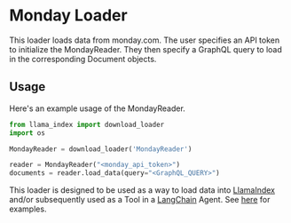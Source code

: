 # Monday Loader

This loader loads data from monday.com. The user specifies an API token to initialize the MondayReader. They then specify a GraphQL query to load in the corresponding Document objects.

## Usage

Here's an example usage of the MondayReader.

```python
from llama_index import download_loader
import os

MondayReader = download_loader('MondayReader')

reader = MondayReader("<monday_api_token>")
documents = reader.load_data(query="<GraphQL_QUERY>")

```

This loader is designed to be used as a way to load data into [LlamaIndex](https://github.com/jerryjliu/gpt_index/tree/main/gpt_index) and/or subsequently used as a Tool in a [LangChain](https://github.com/hwchase17/langchain) Agent. See [here](https://github.com/emptycrown/llama-hub/tree/main) for examples.
